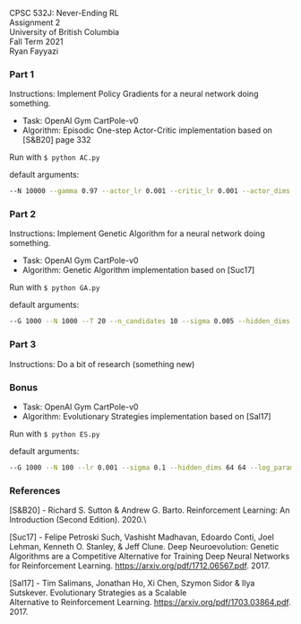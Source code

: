 CPSC 532J: Never-Ending RL\
Assignment 2\
University of British Columbia\
Fall Term 2021\
Ryan Fayyazi


### Part 1

Instructions: Implement Policy Gradients for a neural network doing something.

* Task: OpenAI Gym CartPole-v0
* Algorithm: Episodic One-step Actor-Critic implementation based on [S&B20] page 332

Run with `$ python AC.py`

default arguments:

```bash
--N 10000 --gamma 0.97 --actor_lr 0.001 --critic_lr 0.001 --actor_dims 64 64 --critic_dims 64 64 --log_param False --render False --render_step 1000
```
### Part 2

Instructions: Implement Genetic Algorithm for a neural network doing something.

* Task: OpenAI Gym CartPole-v0
* Algorithm: Genetic Algorithm implementation based on [Suc17]

Run with `$ python GA.py`

default arguments:

```bash
--G 1000 --N 1000 --T 20 --n_candidates 10 --sigma 0.005 --hidden_dims 64 64 --log_param False
```

### Part 3 

Instructions: Do a bit of research (something new)

### Bonus

* Task: OpenAI Gym CartPole-v0
* Algorithm: Evolutionary Strategies implementation based on [Sal17]

Run with `$ python ES.py`

default arguments:

```bash
--G 1000 --N 100 --lr 0.001 --sigma 0.1 --hidden_dims 64 64 --log_param False
```

### References

[S&B20] - Richard S. Sutton & Andrew G. Barto. Reinforcement Learning: An Introduction (Second Edition). 2020.\

[Suc17] - Felipe Petroski Such, Vashisht Madhavan, Edoardo Conti, Joel Lehman, Kenneth O. Stanley, & Jeff Clune. Deep Neuroevolution: Genetic Algorithms are a Competitive Alternative for
Training Deep Neural Networks for Reinforcement Learning. https://arxiv.org/pdf/1712.06567.pdf. 2017.

[Sal17] - Tim Salimans, Jonathan Ho, Xi Chen, Szymon Sidor & Ilya Sutskever. Evolutionary Strategies as a Scalable \
Alternative to Reinforcement Learning. https://arxiv.org/pdf/1703.03864.pdf. 2017. 